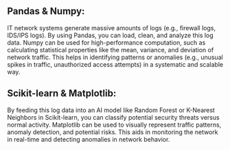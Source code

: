 ## Pandas & Numpy:
IT network systems generate massive amounts of logs (e.g., firewall logs, IDS/IPS logs). By using Pandas, you can load, clean, and analyze this log data.
Numpy can be used for high-performance computation, such as calculating statistical properties like the mean, variance, and deviation of network traffic.
This helps in identifying patterns or anomalies (e.g., unusual spikes in traffic, unauthorized access attempts) in a systematic and scalable way.
## Scikit-learn & Matplotlib:
By feeding this log data into an AI model like Random Forest or K-Nearest Neighbors in Scikit-learn, you can classify potential security threats versus normal activity.
Matplotlib can be used to visually represent traffic patterns, anomaly detection, and potential risks. This aids in monitoring the network in real-time and detecting anomalies in network behavior.
